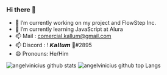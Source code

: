### Hi there 👋

- 🔭 I’m currently working on my project and FlowStep Inc.
- 🌱 I’m currently learning JavaScript at Alura
- 📫 Mail : comercial.kallum@gmail.com
- 📫 Discord : ! 𝙆𝙖𝙡𝙡𝙪𝙢 🦇#2895
- 😄 Pronouns: He/Him

![angelvinicius github stats](https://github-readme-stats.vercel.app/api?username=angelvinicius&bg_color=282a42&title_color=5a7dbf&text_color=a6c4fc&show_icons=true)
![angelvinicius github top Langs](https://github-readme-stats.vercel.app/api/top-langs/?username=angelvinicius&bg_color=282a42&title_color=5a7dbf&text_color=a6c4fc&layout=compact)
